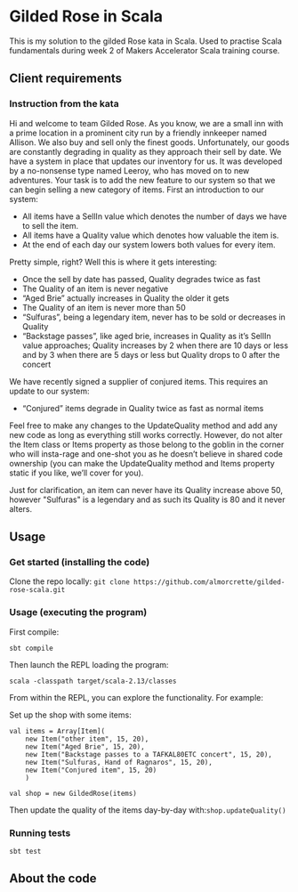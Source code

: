 # Gilded Rose in Scala

This is my solution to the gilded Rose kata in Scala. Used to practise Scala fundamentals during week 2 of Makers Accelerator Scala training course.

## Client requirements

### Instruction from the kata

Hi and welcome to team Gilded Rose. As you know, we are a small inn with a prime location in a prominent city run by a friendly innkeeper named Allison. We also buy and sell only the finest goods. Unfortunately, our goods are constantly degrading in quality as they approach their sell by date. We have a system in place that updates our inventory for us. It was developed by a no-nonsense type named Leeroy, who has moved on to new adventures. Your task is to add the new feature to our system so that we can begin selling a new category of items. First an introduction to our system:

- All items have a SellIn value which denotes the number of days we have to sell the item.
- All items have a Quality value which denotes how valuable the item is.
- At the end of each day our system lowers both values for every item.

Pretty simple, right? Well this is where it gets interesting:

- Once the sell by date has passed, Quality degrades twice as fast
- The Quality of an item is never negative
- “Aged Brie” actually increases in Quality the older it gets
- The Quality of an item is never more than 50
- “Sulfuras”, being a legendary item, never has to be sold or decreases in Quality
- “Backstage passes”, like aged brie, increases in Quality as it’s SellIn value approaches; Quality increases by 2 when there are 10 days or less and by 3 when there are 5 days or less but Quality drops to 0 after the concert

We have recently signed a supplier of conjured items. This requires an update to our system:

- “Conjured” items degrade in Quality twice as fast as normal items

Feel free to make any changes to the UpdateQuality method and add any new code as long as everything still works correctly. However, do not alter the Item class or Items property as those belong to the goblin in the corner who will insta-rage and one-shot you as he doesn’t believe in shared code ownership (you can make the UpdateQuality method and Items property static if you like, we’ll cover for you).

Just for clarification, an item can never have its Quality increase above 50, however "Sulfuras" is a legendary and as such its Quality is 80 and it never alters.

## Usage

### Get started (installing the code)

Clone the repo locally: `git clone https://github.com/almorcrette/gilded-rose-scala.git`

### Usage (executing the program)

First compile:

`sbt compile`

Then launch the REPL loading the program:

`scala -classpath target/scala-2.13/classes`

From within the REPL, you can explore the functionality. For example:

Set up the shop with some items:

```
val items = Array[Item](
    new Item("other item", 15, 20),
    new Item("Aged Brie", 15, 20),
    new Item("Backstage passes to a TAFKAL80ETC concert", 15, 20),
    new Item("Sulfuras, Hand of Ragnaros", 15, 20),
    new Item("Conjured item", 15, 20)
    )
    
val shop = new GildedRose(items)
```

Then update the quality of the items day-by-day with:`shop.updateQuality()`

### Running tests

`sbt test`

## About the code
